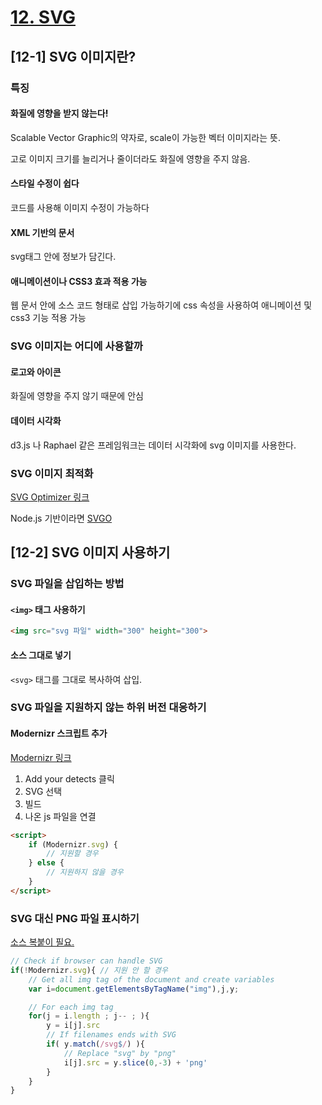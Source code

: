 # [12. SVG](https://github.com/CaesiumY/frontend-web-design-forBeginners/tree/master/12)

## [12-1] SVG 이미지란?

### 특징

#### 화질에 영향을 받지 않는다!
Scalable Vector Graphic의 약자로, scale이 가능한 벡터 이미지라는 뜻.

고로 이미지 크기를 늘리거나 줄이더라도 화질에 영향을 주지 않음.

#### 스타일 수정이 쉽다

코드를 사용해 이미지 수정이 가능하다

#### XML 기반의 문서

svg태그 안에 정보가 담긴다.

#### 애니메이션이나 CSS3 효과 적용 가능

웹 문서 안에 소스 코드 형태로 삽입 가능하기에 css 속성을 사용하여 애니메이션 및 css3 기능 적용 가능

### SVG 이미지는 어디에 사용할까

#### 로고와 아이콘

화질에 영향을 주지 않기 때문에 안심

#### 데이터 시각화

d3.js 나 Raphael 같은 프레임워크는 데이터 시각화에 svg 이미지를 사용한다.

### SVG 이미지 최적화

[SVG Optimizer 링크](https://petercollingridge.appspot.com/svg-optimiser)

Node.js 기반이라면 [SVGO](https://github.com/svg/svgo)

## [12-2] SVG 이미지 사용하기

### SVG 파일을 삽입하는 방법

#### `<img>` 태그 사용하기
```html
<img src="svg 파일" width="300" height="300">
```

#### 소스 그대로 넣기

`<svg>` 태그를 그대로 복사하여 삽입.

### SVG 파일을 지원하지 않는 하위 버전 대응하기

#### Modernizr 스크립트 추가

[Modernizr 링크](https://modernizr.com/)

1. Add your detects 클릭
2. SVG 선택
3. 빌드
4. 나온 js 파일을 연결

```html
<script>
    if (Modernizr.svg) {
        // 지원할 경우
    } else {
        // 지원하지 않을 경우
    }
</script>
```

### SVG 대신 PNG 파일 표시하기

[소스 복붙이 필요.](https://coderwall.com/p/u_ngaa/fallback-svg-to-png-in-img-element)

```js
// Check if browser can handle SVG
if(!Modernizr.svg){ // 지원 안 할 경우
    // Get all img tag of the document and create variables
    var i=document.getElementsByTagName("img"),j,y;

    // For each img tag
    for(j = i.length ; j-- ; ){
        y = i[j].src
        // If filenames ends with SVG
        if( y.match(/svg$/) ){
            // Replace "svg" by "png"
            i[j].src = y.slice(0,-3) + 'png'
        }
    }
}
```
